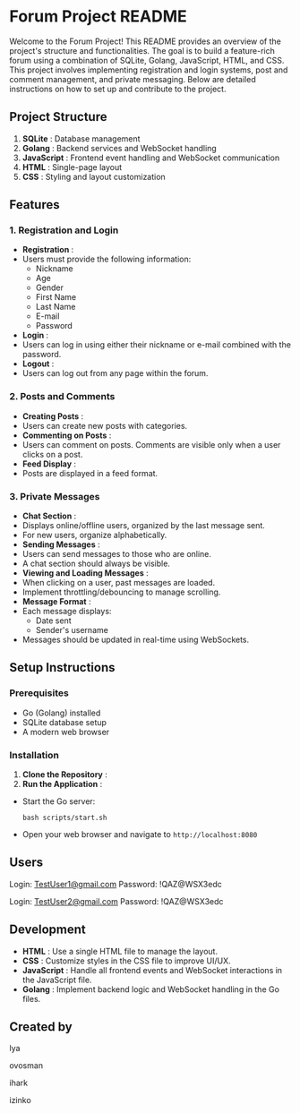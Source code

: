 # Forum Project README

Welcome to the Forum Project! This README provides an overview of the project's structure and functionalities. The goal is to build a feature-rich forum using a combination of SQLite, Golang, JavaScript, HTML, and CSS. This project involves implementing registration and login systems, post and comment management, and private messaging. Below are detailed instructions on how to set up and contribute to the project.

## Project Structure

1. **SQLite** : Database management
2. **Golang** : Backend services and WebSocket handling
3. **JavaScript** : Frontend event handling and WebSocket communication
4. **HTML** : Single-page layout
5. **CSS** : Styling and layout customization

## Features

### 1. Registration and Login

* **Registration** :
* Users must provide the following information:
  * Nickname
  * Age
  * Gender
  * First Name
  * Last Name
  * E-mail
  * Password
* **Login** :
* Users can log in using either their nickname or e-mail combined with the password.
* **Logout** :
* Users can log out from any page within the forum.

### 2. Posts and Comments

* **Creating Posts** :
* Users can create new posts with categories.
* **Commenting on Posts** :
* Users can comment on posts. Comments are visible only when a user clicks on a post.
* **Feed Display** :
* Posts are displayed in a feed format.

### 3. Private Messages

* **Chat Section** :
* Displays online/offline users, organized by the last message sent.
* For new users, organize alphabetically.
* **Sending Messages** :
* Users can send messages to those who are online.
* A chat section should always be visible.
* **Viewing and Loading Messages** :
* When clicking on a user, past messages are loaded.
* Implement throttling/debouncing to manage scrolling.
* **Message Format** :
* Each message displays:
  * Date sent
  * Sender's username
* Messages should be updated in real-time using WebSockets.

## Setup Instructions

### Prerequisites

* Go (Golang) installed
* SQLite database setup
* A modern web browser

### Installation

1. **Clone the Repository** :
2. **Run the Application** :

* Start the Go server:
  ```
  bash scripts/start.sh
  ```
* Open your web browser and navigate to `http://localhost:8080`



## Users

Login: TestUser1@gmail.com
Password: !QAZ@WSX3edc

Login: TestUser2@gmail.com
Password: !QAZ@WSX3edc

## Development

* **HTML** : Use a single HTML file to manage the layout.
* **CSS** : Customize styles in the CSS file to improve UI/UX.
* **JavaScript** : Handle all frontend events and WebSocket interactions in the JavaScript file.
* **Golang** : Implement backend logic and WebSocket handling in the Go files.

## Created by

lya

ovosman

ihark

izinko
